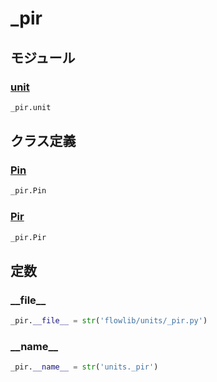 # _pir

## モジュール

### [unit](../unit/)
```python
_pir.unit
```
## クラス定義
### [Pin](../../class/_pir.Pin/)
```python
_pir.Pin
```
### [Pir](../../class/_pir.Pir/)
```python
_pir.Pir
```
## 定数
### \_\_file\_\_
```python
_pir.__file__ = str('flowlib/units/_pir.py')
```
### \_\_name\_\_
```python
_pir.__name__ = str('units._pir')
```
